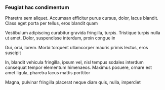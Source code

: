 ### Feugiat hac condimentum

Pharetra sem aliquet. Accumsan efficitur purus cursus, dolor, lacus blandit. Class eget porta per tellus, eros blandit quam

Vestibulum adipiscing curabitur gravida fringilla, turpis. Tristique turpis nulla ut amet. Dolor, suspendisse interdum, proin congue in

Dui, orci, lorem. Morbi torquent ullamcorper mauris primis lectus, eros suscipit

In, blandit vehicula fringilla, ipsum vel, nisl tempus sodales interdum consequat tempor elementum himenaeos. Maximus posuere, ornare est amet ligula, pharetra lacus mattis porttitor

Magna, pulvinar fringilla placerat neque diam quis, nulla, imperdiet


